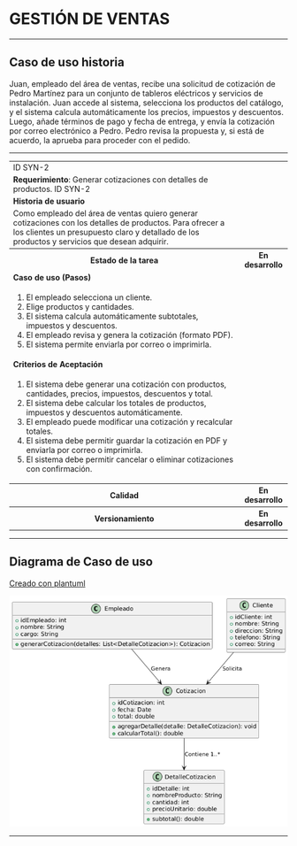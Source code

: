 # GESTIÓN DE VENTAS

------

## Caso de uso historia 
Juan, empleado del área de ventas, recibe una solicitud de cotización de Pedro Martínez para un conjunto de tableros eléctricos y servicios de instalación. Juan accede al sistema, selecciona los productos del catálogo, y el sistema calcula automáticamente los precios, impuestos y descuentos. Luego, añade términos de pago y fecha de entrega, y envía la cotización por correo electrónico a Pedro. Pedro revisa la propuesta y, si está de acuerdo, la aprueba para proceder con el pedido.

---

<table id="customers">
  <tr class="idtext principal">
    <td>ID SYN-2</td>
  </tr>
  <tr class="single text">
    <td><strong>Requerimiento</strong>: Generar cotizaciones con detalles de productos. ID SYN-2</td>
  </tr>
  <tr class="single gray">
    <td><strong>Historia de usuario</strong></td>
  </tr>
  <tr class="single text">
    <td>Como empleado del área de ventas quiero generar cotizaciones con los detalles de productos. Para ofrecer a los clientes un presupuesto claro y detallado de los productos y servicios que desean adquirir.</td>
  </tr>
  <tr class="duo">
    <th class="gray"><strong>Estado de la tarea</strong></th>
    <th>En desarrollo</th>
  </tr>
  <tr class="single gray">
    <td><strong>Caso de uso (Pasos)</strong></td>
  </tr>
  <tr class="single text">
    <td>
        <ol>
            <li>El empleado selecciona un cliente.</li>
            <li>Elige productos y cantidades.</li>
            <li>El sistema calcula automáticamente subtotales, impuestos y descuentos.</li>
            <li>El empleado revisa y genera la cotización (formato PDF).</li>
            <li>El sistema permite enviarla por correo o imprimirla.</li>
    </td>
  </tr>
  <tr class="single gray">
    <td><strong>Criterios de Aceptación</strong></td>
  </tr>
  <tr class="single text">
    <td>
        <ol>
            <li>El sistema debe generar una cotización con productos, cantidades, precios, impuestos, descuentos y total.</li>
            <li>El sistema debe calcular los totales de productos, impuestos y descuentos automáticamente.</li>
            <li>El empleado puede modificar una cotización y recalcular totales.</li>
            <li>El sistema debe permitir guardar la cotización en PDF y enviarla por correo o imprimirla.</li>
            <li>El sistema debe permitir cancelar o eliminar cotizaciones con confirmación.</li>
        </ol>
    </td>
  </tr>
 <tr class="duo">
    <th class="gray"><strong>Calidad</strong></th>
    <th>En desarrollo</th>
  </tr>
  <tr class="duo">
    <th class="gray"><strong>Versionamiento</strong></th>
    <th>En desarrollo</th>
  </tr>
</table>



---
## Diagrama de Caso de uso
[Creado con plantuml](https://plantuml.com/es/)

![Image title](./assets/images/syn-2.png) 

---
